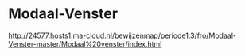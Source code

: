# Modaal-Venster
http://24577.hosts1.ma-cloud.nl/bewijzenmap/periode1.3/fro/Modaal-Venster-master/Modaal%20venster/index.html
